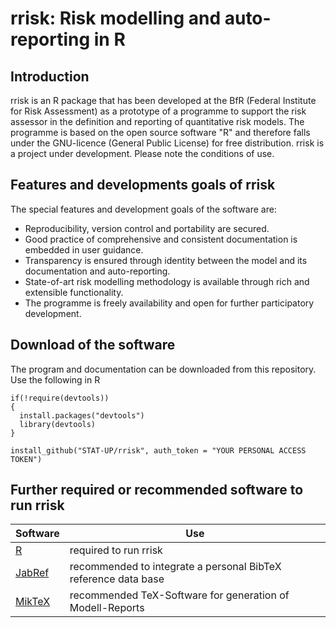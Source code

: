 # rrisk: Risk modelling and auto-reporting in R

## Introduction

rrisk is an R package that has been developed at the BfR (Federal Institute for Risk Assessment) as a prototype of a programme to support the risk assessor in the definition and reporting of quantitative risk models. The programme is based on the open source software "R" and therefore falls under the GNU-licence (General Public License) for free distribution. rrisk is a project under development. Please note the conditions of use.

## Features and developments goals of rrisk

The special features and development goals of the software are:

* Reproducibility, version control and portability are secured.
* Good practice of comprehensive and consistent documentation is embedded in user guidance.
* Transparency is ensured through identity between the model and its documentation and auto-reporting.
* State-of-art risk modelling methodology is available through rich and extensible functionality.
* The programme is freely availability and open for further participatory development.

## Download of the software

The program and documentation can be downloaded from this repository. Use the following in R

````
if(!require(devtools))
{
  install.packages("devtools")
  library(devtools)
}

install_github("STAT-UP/rrisk", auth_token = "YOUR PERSONAL ACCESS TOKEN")
````

## Further required or recommended software to run rrisk

| Software                                | Use                                                              |
|-----------------------------------------|------------------------------------------------------------------|
| [R](https://cran.r-project.org/)        | required to run rrisk                                            |
| [JabRef](http://www.jabref.org/)        | recommended to integrate a personal BibTeX reference data base   |
| [MikTeX](http://miktex.org/)            | recommended TeX-Software for generation of Modell-Reports        |
